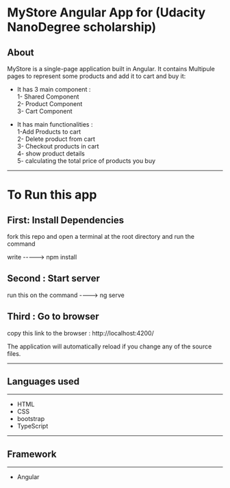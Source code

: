# MyStore Angular App for (Udacity NanoDegree scholarship)

## About


 MyStore is a single-page application built in Angular. It contains Multipule pages to represent some products and add it to cart and buy it:

* It has 3 main component :         
1- Shared Component    
2- Product Component                                       
3- Cart Component                


* It has  main functionalities :                         
1-Add Products to cart                   
2- Delete product from cart                            
3- Checkout products in cart            
4- show product details                      
5- calculating the total price of products you buy 






---
# To Run this app

## First: Install Dependencies 

fork this repo and open a terminal at the root directory and run the command


write ----->   npm install 


## Second : Start server

run this on the command ----> ng serve

## Third : Go to browser 
copy this link to the browser :
http://localhost:4200/

 The application will automatically reload if you change any of the source files.

---

## Languages used
----
* HTML
* CSS
* bootstrap
* TypeScript


---
## Framework
----
* Angular
